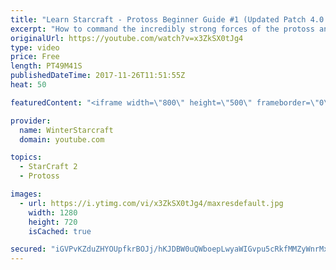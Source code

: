 ```yaml
---
title: "Learn Starcraft - Protoss Beginner Guide #1 (Updated Patch 4.0 FREE TO PLAY)"
excerpt: "How to command the incredibly strong forces of the protoss and cover weaknesses against the other inferior races. Updated for patch 4.0! This guide is not intended for COMPLETELY new players, but those who have played several games/campaign missions and grasp the very basics."
originalUrl: https://youtube.com/watch?v=x3ZkSX0tJg4
type: video
price: Free
length: PT49M41S
publishedDateTime: 2017-11-26T11:51:55Z
heat: 50

featuredContent: "<iframe width=\"800\" height=\"500\" frameborder=\"0\" src=\"https://www.youtube.com/embed/x3ZkSX0tJg4\" allow=\"accelerometer; autoplay; encrypted-media; gyroscope; picture-in-picture\" allowfullscreen></iframe>"

provider:
  name: WinterStarcraft
  domain: youtube.com

topics:
  - StarCraft 2
  - Protoss

images:
  - url: https://i.ytimg.com/vi/x3ZkSX0tJg4/maxresdefault.jpg
    width: 1280
    height: 720
    isCached: true

secured: "iGVPvKZduZHYOUpfkrBOJj/hKJDBW0uQWboepLwyaWIGvpu5cRkfMMZyWnrMxjs72i2xjIhxchuzl2bKFgmgkJgTbtbkBsdZVOvHNBmlJ/whhr+4wO8m8AeBPXXg7V5AuSq+ImM0IRqLII1zmUAwIX7zTmbWTkXtqPdp4Umc93tNSHFSAbr2XD/2llXFvLYZPfJHF/X6j0Bkk43wEGzHwWtprddAOfHhuFQJ+0oUFmsKuZPk1rqWrh6th/KEOYNSSLKN35BhOPFZpQAZYcTewirVC/V7JNFGv9oIYqMhzBHQkPxsHkEi+PmVRyAssxiUvLBv+lZShTLtoqPhhXXhZ6dTWHDeCjiVdcfw0u3O+5QksdfbHghr/cceSuo/VWnwveYVtmEr2gB8kV7s6wgi1anJpzPpXxH6IwLa6vXdLUE7AYlZ2XkpyzXmZ3lgig+C;v34of19gHyA3qOJf9a90WA=="
---
```


